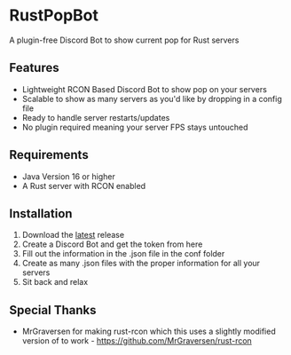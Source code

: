 # RustPopBot
A plugin-free Discord Bot to show current pop for Rust servers

## Features
* Lightweight RCON Based Discord Bot to show pop on your servers
* Scalable to show as many servers as you'd like by dropping in a config file
* Ready to handle server restarts/updates
* No plugin required meaning your server FPS stays untouched

## Requirements
* Java Version 16 or higher
* A Rust server with RCON enabled

## Installation
1. Download the [latest](https://github.com/BurntRouter/RustPopBot/releases/latest) release
2. Create a Discord Bot and get the token from here
3. Fill out the information in the .json file in the conf folder
4. Create as many .json files with the proper information for all your servers
5. Sit back and relax

## Special Thanks
* MrGraversen for making rust-rcon which this uses a slightly modified version of to work - https://github.com/MrGraversen/rust-rcon
